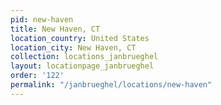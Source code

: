 ```yaml
---
pid: new-haven
title: New Haven, CT
location_country: United States
location_city: New Haven, CT
collection: locations_janbrueghel
layout: locationpage_janbrueghel
order: '122'
permalink: "/janbrueghel/locations/new-haven"
---
```

